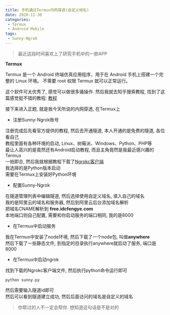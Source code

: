 ```yaml
---
title: 手机通过Termux内网穿透(自定义域名)
date: 2020-11-30
categories:
 - Termux
 - Android Mobile
tags:
 - Sunny-Ngrok
---
```


> 最近这段时间喜欢上了研究手机中的一款APP  

**Termux**

Termux 是一个 Android 终端仿真应用程序，用于在 Android 手机上搭建一个完整的 Linux 环境。 不需要 root 权限 Termux 就可以正常运行。

这个软件可太优秀了, 感觉可以做很多骚操作. 然后我就去知乎搜索教程, 找到了这篇感觉挺不错的教程: [教程](https://m.freebuf.com/geek/170510.html)

接下来进入正题, 就是我今天所说的内网穿透, 在Termux上


- 注册Sunny-Ngrok账号  

注册完成后先看官方提供的教程, 然后去开通隧道, 本人开通的是免费的隧道, 各位看自己  
教程里面有各种环境的启动, Linux、树莓派、Windows、Python、PHP等  
最让人高兴的是竟然还有Android启动教程, 而且主角竟然是我最近感兴趣的Termux  
一拍即合, 然后我就根据教程下载了[Ngrokc客户端](https://www.ngrok.cc/download.html)  
我选择的是Python版本启动  
需要在Termux上安装好Python环境

- 配置Sunny-Ngrok

在隧道管理列表中编辑隧道, 然后选择使用自定义域名, 填入自己的域名  
我的是阿里云的域名和服务器, 然后到阿里云后台添加域名解析  
把域名CNAME解析到 **free.idcfengye.com**  
本地端口则自己配置, 需要和你启动服务的端口相同, 我的是8000

- 在Termux中启动服务  

我在Termux中安装了node环境, 然后下载了一个node包, 叫做**anywhere**  
然后下载了一些静态文件, 到指定的目录执行anywhere就启动了服务, 端口是8000

- 在Termux中启动ngrok

找到下载的Ngrokc客户端文件, 然后执行python命令运行即可  

```
python sunny.py
```
然后需要输入隧道id即可  
然后可以看到隧道建立成功, 然后后面访问的域名是自定义的域名

> 你帮过的人不一定会帮你. 想知道这句话是不是对的


